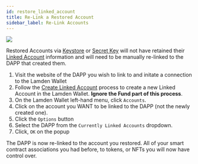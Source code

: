 ```yaml
---
id: restore_linked_account
title: Re-Link a Restored Account
sidebar_label: Re-Link Accounts
---
```

 
![](/img/wallet/gif/1.0.0_dapp_change_association.gif)

Restored Accounts via <u>[Keystore](/docs/wallet/accounts_linked_overview)</u> or <u>[Secret Key](/docs/wallet/accounts_creation#existing-account)</u> will not have retained their <u>[Linked Account](/docs/wallet/accounts_linked_overview)</u>  information and will need to be manually re-linked to the DAPP that created them.

1. Visit the website of the DAPP you wish to link to and initate a connection to the Lamden Wallet
2. Follow the <u>[Create Linked Account](/docs/wallet/accounts_linked_create)</u> process to create a new Linked Account in the Lamden Wallet. **Ignore the Fund part of this process**.
3. On the Lamden Wallet left-hand menu, click `Accounts`.
4. Click on the account you WANT to be linked to the DAPP (not the newly created one).
5. Click the `Options` button
6. Select the DAPP from the `Currently Linked Accounts` dropdown. 
7. Click, `OK` on the popup

The DAPP is now re-linked to the account you restored.  All of your smart contract associations you had before, to tokens, or NFTs you will now have control over.